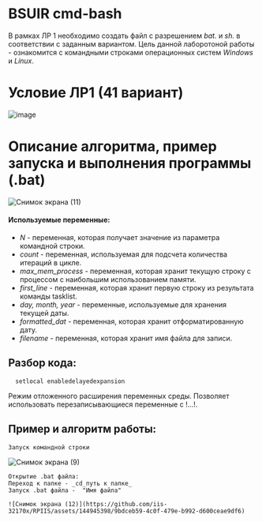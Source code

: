 # BSUIR cmd-bash
В рамках ЛР 1 необходимо создать файл с разрешением *bat.* и *sh.* в соответствии с заданным вариантом.
Цель данной лаборотоной работы - ознакомится с командными строками операционных систем *Windows* и *Linux*.

# Условие ЛР1 (41 вариант)
![image](https://github.com/iis-32170x/RPIIS/assets/144945398/a818acf3-39ad-41af-b15f-a19f575d898b)

# Описание алгоритма, пример запуска и выполнения программы (.bat)

![Снимок экрана (11)](https://github.com/iis-32170x/RPIIS/assets/144945398/c0124185-9073-4340-bc27-326422e4606b)

#### Используемые переменные:
- *N* - переменная, которая получает значение из параметра командной строки.
- *count* - переменная, используемая для подсчета количества итераций в цикле.
- *max_mem_process* -  переменная, которая хранит текущую строку с процессом с наибольшим использованием памяти.
- *first_line* -  переменная, которая хранит первую строку из результата команды tasklist.
- *day, month, year* - переменные, используемые для хранения текущей даты.
- *formatted_dat* -  переменная, которая хранит отформатированную дату.
- *filename* -  переменная, которая хранит имя файла для записи.

 ## Разбор кода:

      setlocal enabledelayedexpansion
Режим отложенного расширения переменных среды. Позволяет использовать перезаписывающиеся переменные с !...!.

## Пример и алгоритм работы:
    Запуск командной строки 
    
![Снимок экрана (9)](https://github.com/iis-32170x/RPIIS/assets/144945398/d0580b63-e1b6-41ee-a5a8-a01fd69a062c)

    Открытие .bat файла:
    Переход к папке - _cd_путь к папке_
    Запуск .bat файла -  "Имя файла"

    ![Снимок экрана (12)](https://github.com/iis-32170x/RPIIS/assets/144945398/9bdceb59-4c0f-479e-b992-d600ceae9df6)


 
